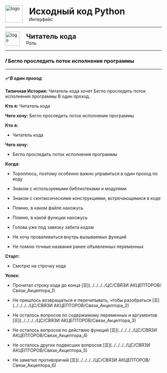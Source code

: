 
<div style="display: flex; align-items: flex-start; align-items: center;">
	<div style="margin-right: 5px;">
		<img src="../../../../img/source_code_py.png" alt="logo" style="display: block; width: 4em; height: auto; margin-right: 1rem;" />
	</div>
	<div>
		<h1 style="margin: 0;">Исходный код Python</h1>
		<p style="margin: 0;">Интерфейс</p>
	</div>
</div>


***

<div style="display: flex; align-items: flex-start; align-items: center;">
	<div style="margin-right: 5px;">
		<img src="../../../../img/pupil.png" alt="logo" style="display: block; width: 3.3em; height: auto; margin-right: 1rem;" />
	</div>
	<div>
		<h2 style="margin: 0; font-size: 22px;">Читатель кода</h2>
		<p style="margin: 0;">Роль</p>
	</div>
</div>


***

### 𝑓 Бегло проследить поток исполнения программы


***

##### ✅ В один проход

**Типичная История:** Читатель кода хочет Бегло проследить поток исполнения программы В один проход.


**Кто я:**  Читатель кода

**Чего хочу:** Бегло проследить поток исполнения программы


**Кто я:**

- Читатель кода

**Чего хочу:**

- Бегло проследить поток исполнения программы

**Когда:**

- Тороплюсь, поэтому особенно важно управиться в один проход по коду

- Знаком с используемыми библиотеками и модулями

- Знаком с синтаксическими конструкциями, встречающимися в коде

- Помню, в каком файле нахожусь

- Помню, в какой функции нахожусь

- Голова уже под завязку забита кодом

- Не хочу проваливаться внутрь вызываемых функций

- Не помню точные названия ранее объявленных переменных



**Старт:**

- Смотрю на строчку кода

**Успех:**

- Прочитал строку кода до конца [☰](../../../../ЦС/СВЯЗИ АКЦЕПТОРОВ/Связи_Акцептора_1)

- Не пришлось возвращаться и перечитывать, чтобы разобраться [☰](../../../../ЦС/СВЯЗИ АКЦЕПТОРОВ/Связи_Акцептора_2)

- Не осталось вопросов по содержимому переменных и аргументов [☰](../../../../ЦС/СВЯЗИ АКЦЕПТОРОВ/Связи_Акцептора_3)

- Не осталось вопросов по действию функций [☰](../../../../ЦС/СВЯЗИ АКЦЕПТОРОВ/Связи_Акцептора_4)

- Не осталось других подвисших вопросов [☰](../../../../ЦС/СВЯЗИ АКЦЕПТОРОВ/Связи_Акцептора_5)

- Не заметил противоречий [☰](../../../../ЦС/СВЯЗИ АКЦЕПТОРОВ/Связи_Акцептора_6)


